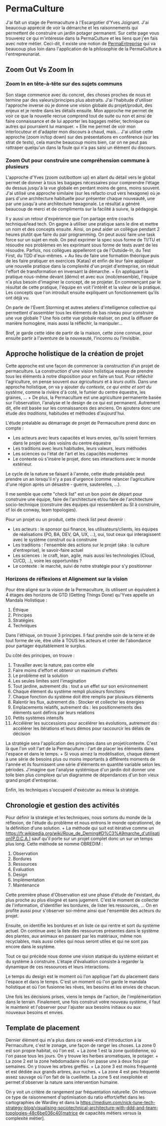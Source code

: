 # PermaCulture

J'ai fait un stage de Permaculture à l'Escargotier d'Yves Joignant.
J'ai beaucoup apprécié de voir la démarche et les raisonnements qui permettent de construire un jardin potager permanent.
Sur cette page vous trouverez ce qui m'intéresse dans la PermaCulture et les liens que j'en fais avec notre métier.
Ceci-dit, il existe une notion de [PermaEntreprise](https://www.permaentreprise.fr/) qui va beaucoup plus loin dans l'application de la philosophie de la PermaCulture à l'entrepreunariat.

## Zoom Out Vs Zoom In

### Zoom In en tête-à-tête sur des sujets communs

Son stage commence avec du concret, des choses proches de nous et termine par des valeurs/principes plus abstraits.
J'ai l'habitude d'utiliser l'approche inverse où je donne une vision globale du projet/produit, des enjeux et je rentre dans les détails ensuite.
Mon approche me permet de voir ce que la nouvelle recrue comprend tout de suite ou non et ainsi de faire connaissance et de lui apporter les bagages métier, technique ou autres qui pourraient lui manquer. +
Elle me permet de voir mon interlocuteur et d'adapter mon discours à chaud, mais...
J'ai utilisé cette approche (zoom in/top down) sur des présentations en conférence (sur les strat de tests), cela marche beaucoup moins bien, car on ne peut pas rattraper quelqu'un dans la foule qui n'a pas saisi un élément du discours.

### Zoom Out pour construire une compréhension commune à plusieurs

L'approche d'Yves (zoom out/bottom up) en allant du détail vers le global permet de donner à tous les bagages nécessaires pour comprendre l'étage du dessus jusqu'à la vue globale en perdant moins de gens, moins souvent.
J'ai utilisé une approche similaire (sur les refacto crud vers hexagone) où je pars d'une architecture habituelle pour présenter chaque nouveauté, une par une jusqu'à une architecture hexagonale.
Le résultat a généré beaucoup de merci et de compliments sur la facilité à suivre, la pédagogie.

Il y aussi un retour d'expérience que l'on partage entre coachs technique/lead tech.
On gagne à utiliser une pratique sans le dire et mettre un nom et des concepts ensuite.
Ainsi, on peut aider un collègue pendant 2 heures plutôt que faire du pair programming.
On peut aussi faire une task force sur un sujet en mob.
On peut exprimer la spec sous forme de TI/TU et résoudre nos problèmes en les exprimant sous forme de tests avant de les résoudre.
Parfois, nos collègues appelleront ça de l'Outside-In, du Test First, du TDD d'eux-mêmes. +
Au lieu de faire une formation théorique puis de les faire pratiquer en exercices (Katas) et enfin de leur faire appliquer une nouvelle pratique dans la complexité d'un projet d'entreprise, on réduit l'effort de transformation en inversant la démarche. +
En appliquant la pratique nous-même devant (démo) et avec eux (mob/ensemble), l'équipe n'a plus besoin d'imaginer le concept, de se projeter.
En commençant par le résultat de cette pratique, l'équipe en voit l'intérêt et la valeur de la pratique.
Les concepts que l'on introduit ensuite expliquent un fonctionnement qu'ils ont déjà vu.

On parle de l'Event Storming et autres ateliers d'intelligence collective qui permettent d'assembler tous les éléments de bas niveau pour construire une vue globale ?
Une fois cette vue globale réaliser, on peut la diffuser de manière homogène, mais aussi la réfléchir, la manipuler...

Bref, je garde cette idée de partir de la maison, cette zone connue, pour ensuite partir à l'aventure de la nouveauté, l'inconnu ou l'invisible.

## Approche holistique de la création de projet

Cette approche est une façon de commencer la construction d'un projet de permaculture.
La construction d'une vision holistique essaye de prendre tous les éléments à notre disposition pour en faire un tout.
Pour réfléchir l'agriculture, on pense souvent _aux agriculteurs_ et à _leurs outils_.
Dans une approche holistique, on va y ajouter _du contexte, ce qui entre et sort du système_, comme la rivière d'à coté, le fumier du centre équestre, les graines, ... +
De plus, la Permaculture est une agriculture permanente basée sur l'observation, l'analyse et le design de ce qui est permanent.
Autrement dit, elle est basée sur les connaissances des anciens.
On ajoutera donc une étude _des traditions_, habitudes et méthodes d'aujourd'hui.

L'étude préalable au démarrage de projet de Permaculture prend donc en compte :

* Les acteurs avec leurs capacités et leurs envies, qu'ils soient fermiers dans le projet ou des voisins du centre équestre
* Les traditions avec leurs habitudes, leurs valeurs, leurs méthodes
* Les sciences ou l'état de l'art et les capacités modernes
* Le contexte où s'insère le projet, donc ses interactions avec le monde extérieur.

Le cycle de la nature se faisant à l'année, cette étude préalable peut prendre un an lorsqu'il n'y a pas d'urgence (comme relancer l'agriculture d'une région après un désastre - guerre, sauterelles, ...).

Il me semble que cette "check list" est un bon point de départ pour construire une équipe, faire de l'architecture et/ou faire de l'architecture socio-technique (construire des équipes qui ressemblent au SI à construire, cf loi de conway, team topologies).

Pour un projet ou un produit, cette check list peut devenir :

* Les acteurs : le sponsor qui finance, les utilisateurs/clients, les équipes de réalisations (PO, BA, DEV, QA, UX, ...), oui, tout ceux qui interagissent avec le système construit ou à construire
* Les traditions : l'ensemble des actions sur le projet (aka : la culture d'entreprise), le savoir-faire actuel
* Les sciences : le craft, lean, agile, mais aussi les technologies (Cloud, CI/CD, ..), voire les opportunités ?
* Le contexte : le marché, suivi de notre stratégie pour s'y positionner

### Horizons de réflexions et Alignement sur la vision

Pour être aligné sur la vision de la Permaculture, ils utilisent un équivalent à 4 étages des horizons de GTD (Getting Things Done) qu'Yves appelle un Mandala Holistique :

1. Éthique
2. Principes
3. Stratégies
4. Techniques

Dans l'éthique, on trouve 3 principes.
Il faut prendre soin de la terre et de tout forme de vie, être utile à TOUS les acteurs et créer de l'abondance pour partager équitablement le surplus.

Du côté des principes, on trouve :

1. Travailler avec la nature, pas contre elle
2. Faire moins d'effort et obtenir un maximum d'effets
3. Le problème est la solution
4. Les seules limites sont l'imagination
5. Tout jardine, autrement dis : tout a un effet sur son environnement
6. Chaque élément du système rempli plusieurs fonctions
7. Chaque fonction du système doit être remplis par plusieurs éléments
8. Ralentir les flux, autrement dis : Stocker et collecter les énergies
9. Emplacements relatifs, autrement dis : les positionnements des éléments sont définis par leurs relations
10. Petits systèmes intensifs
11. Accélérer les successions pour accélérer les évolutions, autrement dis : accélérer les itérations et leurs démos pour raccourcir les délais de décision


La stratégie sera l'application des principes dans un projet/contexte.
C'est là que l'on voit l'art de la Permaculture :
l'art de placer les éléments dans l'espace et dans le temps. +
Si vous aimez la modélisation, chaque élément à une série de besoins plus ou moins importants à différents moments de l'année et ils fournissent une série d'éléments en quantité variable selon les périodes.
J'imagine que l'analyse systémique d'un jardin doit donner une toile bien plus complexe qu'un diagramme de dépendances d'un bon vieux grand projet d'entreprise.

Enfin, les techniques s'occupent d'exécuter au mieux la stratégie.

## Chronologie et gestion des activités

Pour définir la stratégie et les techniques, nous sortons du monde de la réflexion, de l'étude du problème et nous entrons le monde opérationnel, de la définition d'une solution. +
La méthode qui suit est itérative comme un https://fr.wikipedia.org/wiki/Roue_de_Deming#D%C3%A9marche_d'utilisation[P.D.C.A.] sauf qu'il porte sur un projet complet donc un sur un temps plus long.
Cette méthode se nomme OBREDIM :

1. Observation
2. Bordures
3. Ressources
4. Evaluation
5. Design
6. Implémentation
7. Maintenance

Cette première phase d'Observation est une phase d'étude de l'existant, du plus proche au plus éloigné et sans jugement.
C'est le moment de collecter de l'information, d'identifier les bordures, de lister les ressources, ...
On en profite aussi pour s'observer soi-même ainsi que l'ensemble des acteurs du projet.

Ensuite, on identifie les bordures et on liste ce qui rentre et sort du système actuel.
On continue avec la liste des ressources présentes dans le système des plantes, aux animaux en passant par les matériaux, même non recyclables, mais aussi celles qui nous seront utiles et qui ne sont pas encore dans le ssytème.

Tout ce qui précède nous donne une vision statique du système existant et du système à construire.
L'étape d'évaluation consiste à regarder la dynamique de ces ressources et leurs interactions.

Le temps du design est le moment où l'on applique l'art du placement dans l'espace et dans le temps.
C'est un moment où l'on garde le mandala holistique et où l'on fusionne les rêves, les besoins et les envies de chacun.

Une fois les décisions prises, viens le temps de l'action, de l'implémentation dans le terrain.
Finalement, une fois construit votre nouveau système, il faut le maintenir et l'observer pour l'ajuster aux besoins initiaux ou aux nouveaux besoins et envies.

## Template de placement

Dernier élément qui m'a plus dans ce week-end d'introduction à la Permaculture, c'est le zonage, une façon de ranger les choses.
La zone 0 est son propre habitat, où l'on est. +
La zone 1 est la zone quotidienne, où l'on passe tous les jours.
On y trouve les herbes aromatiques, le potager. +
La zone 2 est la zone hebdomadaire où l'on passe une à deux fois par semaines.
On y trouve les arbres greffés. +
La zone 3 est moins fréquenté et est dédiée aux grands arbres, aux ruches. +
La zone 4 est peu fréquenté assez sauvage où l'on fait de la cueillette.
La zone 5 est inexploitée et permet d'observer la nature sans intervention humaine.

On y voit un critère de rangement par fréquentation naturelle.
On retrouve ce type de raisonnement d'optimisation du ratio effort/effet dans les cartographies de Wardley et dans la https://medium.com/nick-tune-tech-strategy-blog/visualising-sociotechnical-architecture-with-ddd-and-team-topologies-48c6be036c40[matrice de capacités métiers versus la complexité métier].

